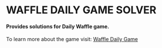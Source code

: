# WAFFLE DAILY GAME SOLVER
#### Provides solutions for Daily Waffle game.


To learn more about the game visit:
[Waffle Daily Game](https://wafflegame.net/)
